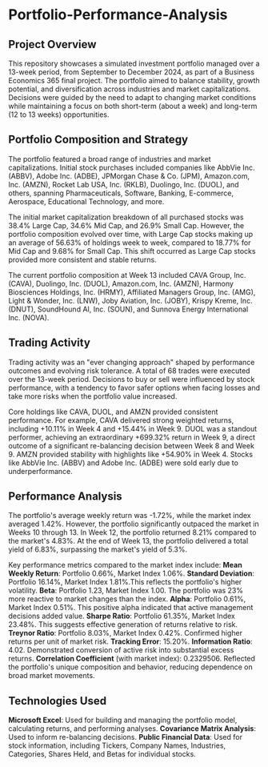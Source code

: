 # Portfolio-Performance-Analysis

## Project Overview

This repository showcases a simulated investment portfolio managed over a 13-week period, from September to December 2024, as part of a Business Economics 365 final project. The portfolio aimed to balance stability, growth potential, and diversification across industries and market capitalizations. Decisions were guided by the need to adapt to changing market conditions while maintaining a focus on both short-term (about a week) and long-term (12 to 13 weeks) opportunities.

## Portfolio Composition and Strategy

The portfolio featured a broad range of industries and market capitalizations. Initial stock purchases included companies like AbbVie Inc. (ABBV), Adobe Inc. (ADBE), JPMorgan Chase & Co. (JPM), Amazon.com, Inc. (AMZN), Rocket Lab USA, Inc. (RKLB), Duolingo, Inc. (DUOL), and others, spanning Pharmaceuticals, Software, Banking, E-commerce, Aerospace, Educational Technology, and more.

The initial market capitalization breakdown of all purchased stocks was 38.4% Large Cap, 34.6% Mid Cap, and 26.9% Small Cap. However, the portfolio composition evolved over time, with Large Cap stocks making up an average of 56.63% of holdings week to week, compared to 18.77% for Mid Cap and 9.68% for Small Cap. This shift occurred as Large Cap stocks provided more consistent and stable returns.

The current portfolio composition at Week 13 included CAVA Group, Inc. (CAVA), Duolingo, Inc. (DUOL), Amazon.com, Inc. (AMZN), Harmony Biosciences Holdings, Inc. (HRMY), Affiliated Managers Group, Inc. (AMG), Light & Wonder, Inc. (LNW), Joby Aviation, Inc. (JOBY), Krispy Kreme, Inc. (DNUT), SoundHound AI, Inc. (SOUN), and Sunnova Energy International Inc. (NOVA).

## Trading Activity

Trading activity was an "ever changing approach" shaped by performance outcomes and evolving risk tolerance. A total of 68 trades were executed over the 13-week period. Decisions to buy or sell were influenced by stock performance, with a tendency to favor safer options when facing losses and take more risks when the portfolio value increased.

Core holdings like CAVA, DUOL, and AMZN provided consistent performance. For example, CAVA delivered strong weighted returns, including +10.11% in Week 4 and +15.44% in Week 9. DUOL was a standout performer, achieving an extraordinary +699.32% return in Week 9, a direct outcome of a significant re-balancing decision between Week 8 and Week 9. AMZN provided stability with highlights like +54.90% in Week 4. Stocks like AbbVie Inc. (ABBV) and Adobe Inc. (ADBE) were sold early due to underperformance.

## Performance Analysis

The portfolio's average weekly return was -1.72%, while the market index averaged 1.42%. However, the portfolio significantly outpaced the market in Weeks 10 through 13. In Week 12, the portfolio returned 8.21% compared to the market's 4.83%. At the end of Week 13, the portfolio delivered a total yield of 6.83%, surpassing the market's yield of 5.3%.

Key performance metrics compared to the market index include:
**Mean Weekly Return**: Portfolio 0.66%, Market Index 1.06%.
**Standard Deviation**: Portfolio 16.14%, Market Index 1.81%.This reflects the portfolio's higher volatility.
**Beta**: Portfolio 1.23, Market Index 1.00. The portfolio was 23% more reactive to market changes than the index.
**Alpha**: Portfolio 0.61%, Market Index 0.51%. This positive alpha indicated that active management decisions added value.
**Sharpe Ratio**: Portfolio 61.35%, Market Index 23.48%. This suggests effective generation of returns relative to risk.
**Treynor Ratio**: Portfolio 8.03%, Market Index 0.42%. Confirmed higher returns per unit of market risk.
**Tracking Error**: 15.20%.
**Information Ratio**: 4.02. Demonstrated conversion of active risk into substantial excess returns.
**Correlation Coefficient** (with market index): 0.2329506. Reflected the portfolio's unique composition and behavior, reducing dependence on broad market movements.


## Technologies Used

**Microsoft Excel**: Used for building and managing the portfolio model, calculating returns, and performing analyses.
**Covariance Matrix Analysis**: Used to inform re-balancing decisions.
**Public Financial Data**: Used for stock information, including Tickers, Company Names, Industries, Categories, Shares Held, and Betas for individual stocks.
